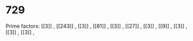 # 729

Prime factors: [[3]] , [[243]] , [[3]] , [[81]] , [[3]] , [[27]] , [[3]] , [[9]] , [[3]] , [[3]] , [[3]] , 